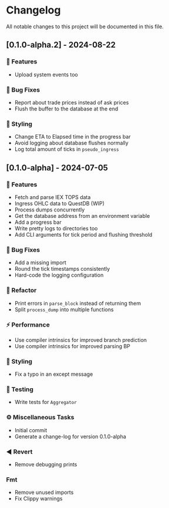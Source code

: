 # Changelog

All notable changes to this project will be documented in this file.

## [0.1.0-alpha.2] - 2024-08-22

### 🚀 Features

- Upload system events too

### 🐛 Bug Fixes

- Report about trade prices instead of ask prices
- Flush the buffer to the database at the end

### 🎨 Styling

- Change ETA to Elapsed time in the progress bar
- Avoid logging about database flushes normally
- Log total amount of ticks in `pseudo_ingress`

## [0.1.0-alpha] - 2024-07-05

### 🚀 Features

- Fetch and parse IEX TOPS data
- Ingress OHLC data to QuestDB (WIP)
- Process dumps concurrently
- Get the database address from an environment variable
- Add a progress bar
- Write pretty logs to directories too
- Add CLI arguments for tick period and flushing threshold

### 🐛 Bug Fixes

- Add a missing import
- Round the tick timestamps consistently
- Hard-code the logging configuration

### 🚜 Refactor

- Print errors in `parse_block` instead of returning them
- Split `process_dump` into multiple functions

### ⚡ Performance

- Use compiler intrinsics for improved branch prediction
- Use compiler intrinsics for improved parsing BP

### 🎨 Styling

- Fix a typo in an except message

### 🧪 Testing

- Write tests for `Aggregator`

### ⚙️ Miscellaneous Tasks

- Initial commit
- Generate a change-log for version 0.1.0-alpha

### ◀️ Revert

- Remove debugging prints

### Fmt

- Remove unused imports
- Fix Clippy warnings

<!-- generated by git-cliff -->
